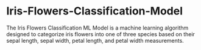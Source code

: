 # Iris-Flowers-Classification-Model
The Iris Flowers Classification ML Model is a machine learning algorithm designed to categorize iris flowers into one of three species based on their sepal length, sepal width, petal length, and petal width measurements.
